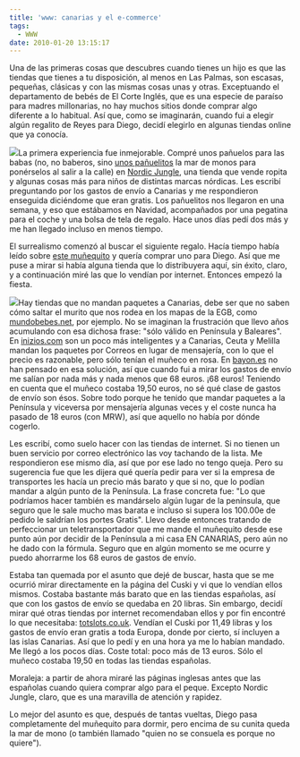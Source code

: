 ```yaml
---
title: 'www: canarias y el e-commerce'
tags:
  - WWW
date: 2010-01-20 13:15:17
---
```


Una de las primeras cosas que descubres cuando tienes un hijo es que las tiendas que tienes a tu disposición, al menos en Las Palmas, son escasas, pequeñas, clásicas y con las mismas cosas unas y otras. Exceptuando el departamento de bebés de El Corte Inglés, que es una especie de paraíso para madres millonarias, no hay muchos sitios donde comprar algo diferente a lo habitual. Así que, como se imaginarán, cuando fui a elegir algún regalito de Reyes para Diego, decidí elegirlo en algunas tiendas online que ya conocía.

![](http://3.bp.blogspot.com/_ob_qAg1LW0s/S1bGHuHQNyI/AAAAAAAAAoo/TTSxOZVjB4E/s400/14638_194565755235_194563560235_4347803_5622617_n.jpg)La primera experiencia fue inmejorable. Compré unos pañuelos para las babas (no, no baberos, sino [unos pañuelitos](http://www.nordicjungle.com/index.php?page=shop.product_details&amp;flypage=flypage.tpl&amp;product_id=56&amp;category_id=7&amp;manufacturer_id=6&amp;option=com_virtuemart&amp;Itemid=1&amp;vmcchk=1&amp;Itemid=1) la mar de monos para ponérselos al salir a la calle) en [Nordic Jungle](http://nordicjungle.com/), una tienda que vende ropita y algunas cosas más para niños de distintas marcas nórdicas. Les escribí preguntando por los gastos de envío a Canarias y me respondieron enseguida diciéndome que eran gratis. Los pañuelitos nos llegaron en una semana, y eso que estábamos en Navidad, acompañados por una pegatina para el coche y una bolsa de tela de regalo. Hace unos días pedí dos más y me han llegado incluso en menos tiempo.

El surrealismo comenzó al buscar el siguiente regalo. Hacía tiempo había leído sobre [este muñequito](http://www.cuski.co.uk/) y quería comprar uno para Diego. Así que me puse a mirar si había alguna tienda que lo distribuyera aquí, sin éxito, claro, y a continuación miré las que lo vendían por internet. Entonces empezó la fiesta.

![](http://www.ooberbaby.co.uk/ekmps/shops/monjolienfant/images/cuski-comforters-302-p.jpg)Hay tiendas que no mandan paquetes a Canarias, debe ser que no saben cómo saltar el murito que nos rodea en los mapas de la EGB, como [mundobebes.net](http://www.mundobebes.net/Portada), por ejemplo. No se imaginan la frustración que llevo años acumulando con esa dichosa frase: "sólo válido en Península y Baleares". En [inizios.com](http://www.inizios.com/Default.asp) son un poco más inteligentes y a Canarias, Ceuta y Melilla mandan los paquetes por Correos en lugar de mensajería, con lo que el precio es razonable, pero sólo tenían el muñeco en rosa. En [bayon.es](http://www.bayon.es/index.php) no han pensado en esa solución, así que cuando fui a mirar los gastos de envío me salían por nada más y nada menos que 68 euros. ¡68 euros! Teniendo en cuenta que el muñeco costaba 19,50 euros, no sé qué clase de gastos de envío son ésos. Sobre todo porque he tenido que mandar paquetes a la Península y viceversa por mensajería algunas veces y el coste nunca ha pasado de 18 euros (con MRW), así que aquello no había por dónde cogerlo.

Les escribí, como suelo hacer con las tiendas de internet. Si no tienen un buen servicio por correo electrónico las voy tachando de la lista. Me respondieron ese mismo día, así que por ese lado no tengo queja. Pero su sugerencia fue que les dijera qué quería pedir para ver si la empresa de transportes les hacía un precio más barato y que si no, que lo podían mandar a algún punto de la Península. La frase concreta fue: "Lo que podríamos hacer también es mandárselo algún lugar de la península, que seguro que le sale mucho mas barata e incluso si supera los 100.00e de pedido le saldrían los portes Gratis". Llevo desde entonces tratando de perfeccionar un teletransportador que me mande el muñequito desde ese punto aún por decidir de la Península a mi casa EN CANARIAS, pero aún no he dado con la fórmula. Seguro que en algún momento se me ocurre y puedo ahorrarme los 68 euros de gastos de envío.

Estaba tan quemada por el asunto que dejé de buscar, hasta que se me ocurrió mirar directamente en la página del Cuski y vi que lo vendían ellos mismos. Costaba bastante más barato que en las tiendas españolas, así que con los gastos de envío se quedaba en 20 libras. Sin embargo, decidí mirar qué otras tiendas por internet recomendaban ellos y por fin encontré lo que necesitaba: [totslots.co.uk](http://www.totslots.co.uk/). Vendían el Cuski por 11,49 libras y los gastos de envío eran gratis a toda Europa, donde por cierto, sí incluyen a las islas Canarias. Así que lo pedí y en una hora ya me lo habían mandado. Me llegó a los pocos días. Coste total: poco más de 13 euros. Sólo el muñeco costaba 19,50 en todas las tiendas españolas.

Moraleja: a partir de ahora miraré las páginas inglesas antes que las españolas cuando quiera comprar algo para el peque. Excepto Nordic Jungle, claro, que es una maravilla de atención y rapidez.

Lo mejor del asunto es que, después de tantas vueltas, Diego pasa completamente del muñequito para dormir, pero encima de su cunita queda la mar de mono (o también llamado "quien no se consuela es porque no quiere").